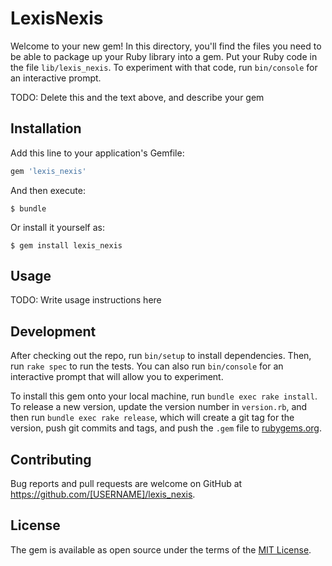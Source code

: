 # LexisNexis

Welcome to your new gem! In this directory, you'll find the files you need to be able to package up your Ruby library into a gem. Put your Ruby code in the file `lib/lexis_nexis`. To experiment with that code, run `bin/console` for an interactive prompt.

TODO: Delete this and the text above, and describe your gem

## Installation

Add this line to your application's Gemfile:

```ruby
gem 'lexis_nexis'
```

And then execute:

    $ bundle

Or install it yourself as:

    $ gem install lexis_nexis

## Usage

TODO: Write usage instructions here

## Development

After checking out the repo, run `bin/setup` to install dependencies. Then, run `rake spec` to run the tests. You can also run `bin/console` for an interactive prompt that will allow you to experiment.

To install this gem onto your local machine, run `bundle exec rake install`. To release a new version, update the version number in `version.rb`, and then run `bundle exec rake release`, which will create a git tag for the version, push git commits and tags, and push the `.gem` file to [rubygems.org](https://rubygems.org).

## Contributing

Bug reports and pull requests are welcome on GitHub at https://github.com/[USERNAME]/lexis_nexis.

## License

The gem is available as open source under the terms of the [MIT License](https://opensource.org/licenses/MIT).
